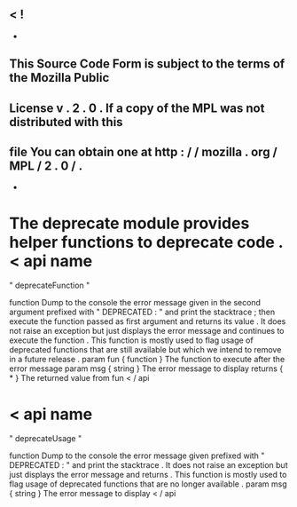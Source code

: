 <
!
-
-
This
Source
Code
Form
is
subject
to
the
terms
of
the
Mozilla
Public
-
License
v
.
2
.
0
.
If
a
copy
of
the
MPL
was
not
distributed
with
this
-
file
You
can
obtain
one
at
http
:
/
/
mozilla
.
org
/
MPL
/
2
.
0
/
.
-
-
>
The
deprecate
module
provides
helper
functions
to
deprecate
code
.
<
api
name
=
"
deprecateFunction
"
>
function
Dump
to
the
console
the
error
message
given
in
the
second
argument
prefixed
with
"
DEPRECATED
:
"
and
print
the
stacktrace
;
then
execute
the
function
passed
as
first
argument
and
returns
its
value
.
It
does
not
raise
an
exception
but
just
displays
the
error
message
and
continues
to
execute
the
function
.
This
function
is
mostly
used
to
flag
usage
of
deprecated
functions
that
are
still
available
but
which
we
intend
to
remove
in
a
future
release
.
param
fun
{
function
}
The
function
to
execute
after
the
error
message
param
msg
{
string
}
The
error
message
to
display
returns
{
*
}
The
returned
value
from
fun
<
/
api
>
<
api
name
=
"
deprecateUsage
"
>
function
Dump
to
the
console
the
error
message
given
prefixed
with
"
DEPRECATED
:
"
and
print
the
stacktrace
.
It
does
not
raise
an
exception
but
just
displays
the
error
message
and
returns
.
This
function
is
mostly
used
to
flag
usage
of
deprecated
functions
that
are
no
longer
available
.
param
msg
{
string
}
The
error
message
to
display
<
/
api
>
